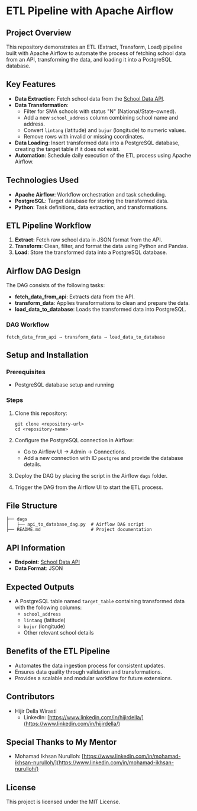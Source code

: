 # ETL Pipeline with Apache Airflow

## **Project Overview**
This repository demonstrates an ETL (Extract, Transform, Load) pipeline built with Apache Airflow to automate the process of fetching school data from an API, transforming the data, and loading it into a PostgreSQL database. 

## **Key Features**
- **Data Extraction**: Fetch school data from the [School Data API](https://api-sekolah-indonesia.vercel.app/sekolah?page=1&perPage=5000).
- **Data Transformation**:
  - Filter for SMA schools with status "N" (National/State-owned).
  - Add a new `school_address` column combining school name and address.
  - Convert `lintang` (latitude) and `bujur` (longitude) to numeric values.
  - Remove rows with invalid or missing coordinates.
- **Data Loading**: Insert transformed data into a PostgreSQL database, creating the target table if it does not exist.
- **Automation**: Schedule daily execution of the ETL process using Apache Airflow.

## **Technologies Used**
- **Apache Airflow**: Workflow orchestration and task scheduling.
- **PostgreSQL**: Target database for storing the transformed data.
- **Python**: Task definitions, data extraction, and transformations.

## **ETL Pipeline Workflow**
1. **Extract**: Fetch raw school data in JSON format from the API.
2. **Transform**: Clean, filter, and format the data using Python and Pandas.
3. **Load**: Store the transformed data into a PostgreSQL database.

## **Airflow DAG Design**
The DAG consists of the following tasks:
- **fetch_data_from_api**: Extracts data from the API.
- **transform_data**: Applies transformations to clean and prepare the data.
- **load_data_to_database**: Loads the transformed data into PostgreSQL.

### **DAG Workflow**
```
fetch_data_from_api → transform_data → load_data_to_database
```

## **Setup and Installation**

### Prerequisites
- PostgreSQL database setup and running

### Steps
1. Clone this repository:
   ```
   git clone <repository-url>
   cd <repository-name>
   ```

2. Configure the PostgreSQL connection in Airflow:
   - Go to Airflow UI → Admin → Connections.
   - Add a new connection with ID `postgres` and provide the database details.

3. Deploy the DAG by placing the script in the Airflow `dags` folder.

4. Trigger the DAG from the Airflow UI to start the ETL process.

## **File Structure**
```
├── dags
│   ├── api_to_database_dag.py  # Airflow DAG script
├── README.md                   # Project documentation
```

## **API Information**
- **Endpoint**: [School Data API](https://api-sekolah-indonesia.vercel.app/sekolah)
- **Data Format**: JSON

## **Expected Outputs**
- A PostgreSQL table named `target_table` containing transformed data with the following columns:
  - `school_address`
  - `lintang` (latitude)
  - `bujur` (longitude)
  - Other relevant school details

## **Benefits of the ETL Pipeline**
- Automates the data ingestion process for consistent updates.
- Ensures data quality through validation and transformations.
- Provides a scalable and modular workflow for future extensions.

## **Contributors**
- Hijir Della Wirasti
  - LinkedIn: [https://www.linkedin.com/in/hijirdella/](https://www.linkedin.com/in/hijirdella/)

## **Special Thanks to My Mentor**
- Mohamad Ikhsan Nurulloh: [https://www.linkedin.com/in/mohamad-ikhsan-nurulloh/](https://www.linkedin.com/in/mohamad-ikhsan-nurulloh/)

## **License**
This project is licensed under the MIT License.
